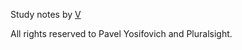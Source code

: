 Study notes by [V](https://twitter.com/0x1411)

All rights reserved to Pavel Yosifovich and Pluralsight.
